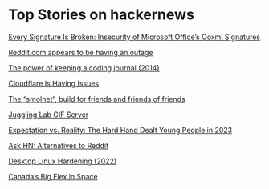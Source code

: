 # Top Stories on hackernews <br />
[Every Signature Is Broken: Insecurity of Microsoft Office’s Ooxml Signatures](https://www.usenix.org/conference/usenixsecurity23/presentation/rohlmann)

[Reddit.com appears to be having an outage]()

[The power of keeping a coding journal (2014)](http://thomasburette.com/blog/2014/06/25/the-power-of-keeping-a-coding-journal/)

[Cloudflare Is Having Issues](https://www.cloudflarestatus.com)

[The “smolnet”, build for friends and friends of friends](https://communitywiki.org/wiki/SmolNet)

[Juggling Lab GIF Server](http://jugglinglab.org/anim?915)

[Expectation vs. Reality: The Hard Hand Dealt Young People in 2023](https://bylinetimes.com/2023/06/09/expectation-vs-reality-the-hard-hand-dealt-young-people-in-2023/)

[Ask HN: Alternatives to Reddit]()

[Desktop Linux Hardening (2022)](https://privsec.dev/posts/linux/desktop-linux-hardening/)

[Canada’s Big Flex in Space](https://thewalrus.ca/canadarm/)

